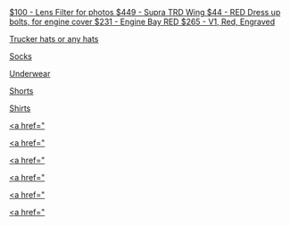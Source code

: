 <!--- https://akirameru.github.io/list/ -->


<a href="https://www.amazon.com/Freewell-Magnetic-System-Camera-Filter/dp/B08MTNQ51J?ref_=ast_sto_dp&th=1">  
$100 - Lens Filter for photos

<a href="https://www.epr-int.com/93-98-supra-mk4-jza80-tr-style-rear-spoiler-portion-carbon-usa-warehouse">  
$449 - Supra TRD Wing

<a href="https://dressupbolts.com/collections/hardware-kits/products/2jz-gte-titanium-dress-up-bolt-coil-pack-cover-kit?variant=30691430793278">  
$44 - RED Dress up bolts, for engine cover

<a href="https://dressupbolts.com/collections/hardware-kits/products/toyota-supra-1993-2002-mkiv-jza80-2jz-gte-titanium-bolt-kit?variant=980440664">  
$231 - Engine Bay RED

<a href="https://www.titanium-works.com/products/titanium-works-mkiv-supra-cover-oil-cap?variant=42488107106479">  
$265 - V1, Red, Engraved

Trucker hats or any hats   

Socks   

Underwear   

Shorts   

Shirts   



<a href="

<a href="

<a href="

<a href="

<a href="

<a href="
